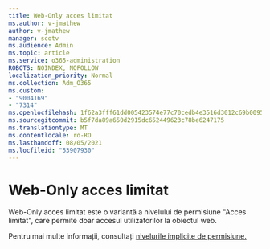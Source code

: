 ```yaml
---
title: Web-Only acces limitat
ms.author: v-jmathew
author: v-jmathew
manager: scotv
ms.audience: Admin
ms.topic: article
ms.service: o365-administration
ROBOTS: NOINDEX, NOFOLLOW
localization_priority: Normal
ms.collection: Adm_O365
ms.custom:
- "9004169"
- "7314"
ms.openlocfilehash: 1f62a3fff61dd005423574e77c70cedb4e3516d3012c69b0095246aa194154e5
ms.sourcegitcommit: b5f7da89a650d2915dc652449623c78be6247175
ms.translationtype: MT
ms.contentlocale: ro-RO
ms.lasthandoff: 08/05/2021
ms.locfileid: "53907930"
---
```

# <a name="web-only-limited-access"></a>Web-Only acces limitat

Web-Only acces limitat este o variantă a nivelului de permisiune "Acces limitat", care permite doar accesul utilizatorilor la obiectul web.

Pentru mai multe informații, consultați [nivelurile implicite de permisiune.](https://docs.microsoft.com/sharepoint/understanding-permission-levels#default-permission-levels)
